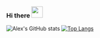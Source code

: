 ### Hi there <img src="https://raw.githubusercontent.com/MartinHeinz/MartinHeinz/master/wave.gif" width="30px">

<!--
**alexanderlakiza/alexanderlakiza** is a ✨ _special_ ✨ repository because its `README.md` (this file) appears on your GitHub profile.

Here are some ideas to get you started:

- 🔭 I’m currently working on ...
- 🌱 I’m currently learning ...
- 👯 I’m looking to collaborate on ...
- 🤔 I’m looking for help with ...
- 💬 Ask me about ...
- 📫 How to reach me: ...
- 😄 Pronouns: ...
- ⚡ Fun fact: ...
-->

![Alex's GitHub stats](https://github-readme-stats.vercel.app/api?username=alexanderlakiza&count_private=true&show_icons=true&hide_title=true)
[![Top Langs](https://github-readme-stats.vercel.app/api/top-langs/?username=alexanderlakiza&layout=compact)](https://github.com/anuraghazra/github-readme-stats)
